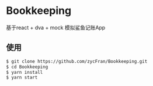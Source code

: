 # Bookkeeping

基于react + dva + mock 模拟鲨鱼记账App

## 使用

```bash
$ git clone https://github.com/zycFran/Bookkeeping.git
$ cd Bookkeeping
$ yarn install
$ yarn start
```